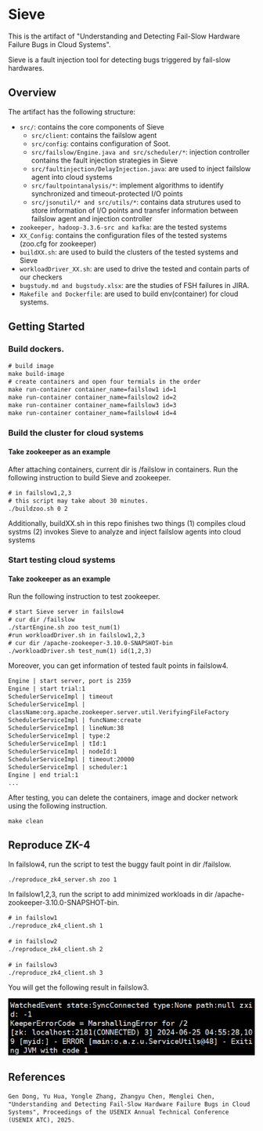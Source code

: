 # Sieve
This is the artifact of "Understanding and Detecting Fail-Slow Hardware Failure Bugs in Cloud Systems".

Sieve is a fault injection tool for detecting bugs triggered by fail-slow hardwares.
## Overview
The artifact has the following structure:
- `src/`: contains the core components of Sieve
    - `src/client`: contains the failslow agent
    - `src/config`: contains configuration of Soot.
    - `src/failslow/Engine.java and src/scheduler/*`: injection controller contains the fault injection strategies in Sieve
    - `src/faultinjection/DelayInjection.java`: are used to inject failslow agent into cloud systems
    - `src/faultpointanalysis/*`: implement algorithms to identify synchronized and timeout-protected I/O points
    - `src/jsonutil/* and src/utils/*`: contains data strutures used to store information of I/O points and transfer information between failslow agent and injection controller
- `zookeeper, hadoop-3.3.6-src and kafka`: are the tested systems
- `XX_Config`: contains the configuration files of the tested systems (zoo.cfg for zookeeper)
- `buildXX.sh`: are used to build the clusters of the tested systems and Sieve
- `workloadDriver_XX.sh`: are used to drive the tested and contain parts of our checkers
- `bugstudy.md and bugstudy.xlsx`: are the studies of FSH failures in JIRA.
- `Makefile and Dockerfile`: are used to build env(container) for cloud systems.
## Getting Started
### Build dockers.
```shell
# build image
make build-image
# create containers and open four termials in the order
make run-container container_name=failslow1 id=1
make run-container container_name=failslow2 id=2
make run-container container_name=failslow3 id=3
make run-container container_name=failslow4 id=4
```
### Build the cluster for cloud systems
#### Take zookeeper as an example
After attaching containers, current dir is /failslow in containers. Run the following instruction to build Sieve and zookeeper.
```shell
# in failslow1,2,3
# this script may take about 30 minutes.
./buildzoo.sh 0 2
```
Additionally, buildXX.sh in this repo finishes two things
(1) compiles cloud systms
(2) invokes Sieve to analyze and inject failslow agents into cloud systems 
### Start testing cloud systems
#### Take zookeeper as an example
Run the following instruction to test zookeeper.
```shell
# start Sieve server in failslow4
# cur dir /failslow
./startEngine.sh zoo test_num(1)
#run workloadDriver.sh in failslow1,2,3
# cur dir /apache-zookeeper-3.10.0-SNAPSHOT-bin
./workloadDriver.sh test_num(1) id(1,2,3)
```
Moreover, you can get information of tested fault points in failslow4.
```
Engine | start server, port is 2359
Engine | start trial:1
SchedulerServiceImpl | timeout
SchedulerServiceImpl | className:org.apache.zookeeper.server.util.VerifyingFileFactory
SchedulerServiceImpl | funcName:create
SchedulerServiceImpl | lineNum:38
SchedulerServiceImpl | type:2
SchedulerServiceImpl | tId:1
SchedulerServiceImpl | nodeId:1
SchedulerServiceImpl | timeout:20000
SchedulerServiceImpl | scheduler:1
Engine | end trial:1
...
```
After testing, you can delete the containers, image and docker network using the following instruction.
```shell
make clean
```
## Reproduce ZK-4
In failslow4, run the script to test the buggy fault point in dir /failslow.
```shell
./reproduce_zk4_server.sh zoo 1
```
In failslow1,2,3, run the script to add minimized workloads in dir /apache-zookeeper-3.10.0-SNAPSHOT-bin.
```shell
# in failslow1
./reproduce_zk4_client.sh 1

# in failslow2
./reproduce_zk4_client.sh 2

# in failslow3
./reproduce_zk4_client.sh 3
```
You will get the following result in failslow3.

![result](./ZK-4.png)

## References
```
Gen Dong, Yu Hua, Yongle Zhang, Zhangyu Chen, Menglei Chen, "Understanding and Detecting Fail-Slow Hardware Failure Bugs in Cloud Systems", Proceedings of the USENIX Annual Technical Conference (USENIX ATC), 2025.
```